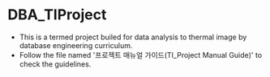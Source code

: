 # DBA_TIProject
- This is a termed project builed for data analysis to thermal image by database engineering curriculum.
- Follow the file named '프로젝트 매뉴얼 가이드(TI_Project Manual Guide)' to check the guidelines.
